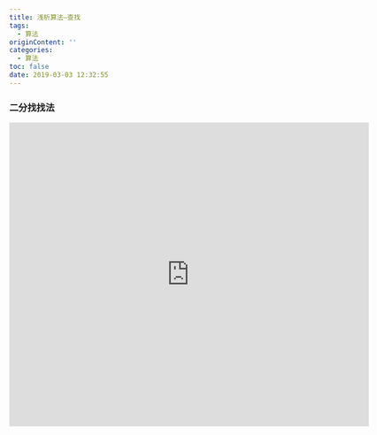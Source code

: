 ```yaml
---
title: 浅析算法—查找
tags:
  - 算法
originContent: ''
categories:
  - 算法
toc: false
date: 2019-03-03 12:32:55
---
```


### 二分找找法
<iframe src="https://tool.lu/coderunner/embed/690.html" width="650" height="550" frameborder="0" mozallowfullscreen webkitallowfullscreen allowfullscreen></iframe>